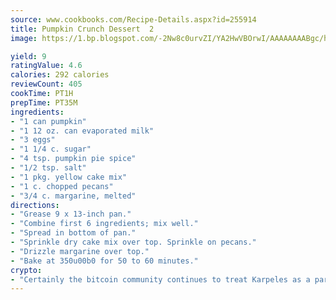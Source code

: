 ```yaml
---
source: www.cookbooks.com/Recipe-Details.aspx?id=255914
title: Pumpkin Crunch Dessert  2
image: https://1.bp.blogspot.com/-2Nw8c0urvZI/YA2HwVBOrwI/AAAAAAAABgc/hcoCuYbLRGghREWYfHLERS8jzKEXzVPXwCLcBGAsYHQ/s154/14.png

yield: 9
ratingValue: 4.6
calories: 292 calories
reviewCount: 405
cookTime: PT1H
prepTime: PT35M
ingredients:
- "1 can pumpkin"
- "1 12 oz. can evaporated milk"
- "3 eggs"
- "1 1/4 c. sugar"
- "4 tsp. pumpkin pie spice"
- "1/2 tsp. salt"
- "1 pkg. yellow cake mix"
- "1 c. chopped pecans"
- "3/4 c. margarine, melted"
directions:
- "Grease 9 x 13-inch pan."
- "Combine first 6 ingredients; mix well."
- "Spread in bottom of pan."
- "Sprinkle dry cake mix over top. Sprinkle on pecans."
- "Drizzle margarine over top."
- "Bake at 350u00b0 for 50 to 60 minutes."
crypto:
- "Certainly the bitcoin community continues to treat Karpeles as a pariah."
---
```

